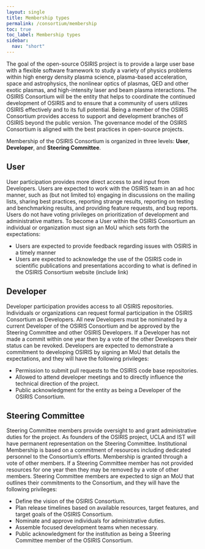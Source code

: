```yaml
---
layout: single
title: Membership types
permalink: /consortium/membership
toc: true
toc_label: Membership types
sidebar:
  nav: "short"
---
```


The goal of the open-source OSIRIS project is to provide a large user base with a flexible software framework to study a variety of physics problems within high energy density plasma science, plasma-based acceleration, space and astrophysics, the nonlinear optics of plasmas, QED and other exotic plasmas, and high-intensity laser and beam plasma interactions. The OSIRIS Consortium will be the entity that helps to coordinate the continued development of OSIRIS and to ensure that a community of users utilizes OSIRIS effectively and to its full potential. Being a member of the OSIRIS Consortium provides access to support and development branches of OSIRIS beyond the public version. The governance model of the OSIRIS Consortium is aligned with the best practices in open-source projects.

Membership of the OSIRIS Consortium is organized in three levels: __User__, __Developer__, and __Steering Committee__.

## User

User participation provides more direct access to and input from Developers.  Users are expected to work with the OSIRIS team in an ad hoc manner, such as (but not limited to) engaging in discussions on the mailing lists, sharing best practices, reporting strange results, reporting on testing and benchmarking results, and providing feature requests, and bug reports.  Users do not have voting privileges on prioritization of development and administrative matters. To become a User within the OSIRIS Consortium an individual or organization must sign an MoU which sets forth the expectations:

- Users are expected to provide feedback regarding issues with OSIRIS in a timely manner
- Users are expected to acknowledge the use of the OSIRIS code in scientific publications and presentations according to what is defined in the OSIRIS Consortium website (include link)

## Developer

Developer participation provides access to all OSIRIS repositories. Individuals or organizations can request formal participation in the OSIRIS Consortium as Developers. All new Developers must be nominated by a current Developer of the OSIRIS Consortium and be approved by the Steering Committee and other OSIRIS Developers. If a Developer has not made a commit within one year then by a vote of the other Developers their status can be revoked. Developers are expected to demonstrate a commitment to developing OSIRIS by signing an MoU that details the expectations, and they will have the following privileges:

- Permission to submit pull requests to the OSIRIS code base repositories.
- Allowed to attend developer meetings and to directly influence the technical direction of the project.
- Public acknowledgment for the entity as being a Developer of the OSIRIS Consortium.

## Steering Committee

Steering Committee members provide oversight to and grant administrative duties for the project. As founders of the OSIRIS project, UCLA and IST will have permanent representation on the Steering Committee. Institutional Membership is based on a commitment of resources including dedicated personnel to the Consortium’s efforts. Membership is granted through a vote of other members. If a Steering Committee member has not provided resources for one year then they may be removed by a vote of other members. Steering Committee members are expected to sign an MoU that outlines their commitments to the Consortium, and they will have the following privileges:

- Define the vision of the OSIRIS Consortium.
- Plan release timelines based on available resources, target features, and target goals of the OSIRIS Consortium.
- Nominate and approve individuals for administrative duties.
- Assemble focused development teams when necessary.
- Public acknowledgment for the institution as being a Steering Committee member of the OSIRIS Consortium.
